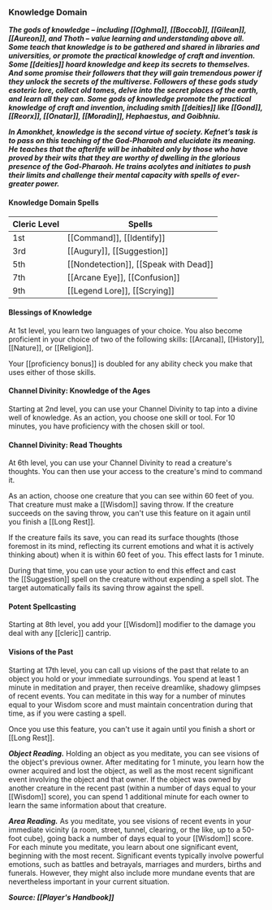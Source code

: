 ### Knowledge Domain

**_The gods of knowledge – including [[Oghma]], [[Boccob]], [[Gilean]], [[Aureon]], and Thoth – value learning and understanding above all. Some teach that knowledge is to be gathered and shared in libraries and universities, or promote the practical knowledge of craft and invention. Some [[deities]] hoard knowledge and keep its secrets to themselves. And some promise their followers that they will gain tremendous power if they unlock the secrets of the multiverse. Followers of these gods study esoteric lore, collect old tomes, delve into the secret places of the earth, and learn all they can. Some gods of knowledge promote the practical knowledge of craft and invention, including smith [[deities]] like [[Gond]], [[Reorx]], [[Onatar]], [[Moradin]], Hephaestus, and Goibhniu._**

**_In Amonkhet, knowledge is the second virtue of society. Kefnet’s task is to pass on this teaching of the God-Pharaoh and elucidate its meaning. He teaches that the afterlife will be inhabited only by those who have proved by their wits that they are worthy of dwelling in the glorious presence of the God-Pharaoh. He trains acolytes and initiates to push their limits and challenge their mental capacity with spells of ever-greater power._**

#### Knowledge Domain Spells

| Cleric Level | Spells                                |
| ------------ | ------------------------------------- |
| 1st          | [[Command]], [[Identify]]             | 
| 3rd          | [[Augury]], [[Suggestion]]            |
| 5th          | [[Nondetection]], [[Speak with Dead]] |
| 7th          | [[Arcane Eye]], [[Confusion]]         |
| 9th          | [[Legend Lore]], [[Scrying]]          |

#### Blessings of Knowledge

At 1st level, you learn two languages of your choice. You also become proficient in your choice of two of the following skills: [[Arcana]], [[History]], [[Nature]], or [[Religion]].

Your [[proficiency bonus]] is doubled for any ability check you make that uses either of those skills.

#### Channel Divinity: Knowledge of the Ages

Starting at 2nd level, you can use your Channel Divinity to tap into a divine well of knowledge. As an action, you choose one skill or tool. For 10 minutes, you have proficiency with the chosen skill or tool.

#### Channel Divinity: Read Thoughts

At 6th level, you can use your Channel Divinity to read a creature's thoughts. You can then use your access to the creature's mind to command it.

As an action, choose one creature that you can see within 60 feet of you. That creature must make a [[Wisdom]] saving throw. If the creature succeeds on the saving throw, you can't use this feature on it again until you finish a [[Long Rest]].

If the creature fails its save, you can read its surface thoughts (those foremost in its mind, reflecting its current emotions and what it is actively thinking about) when it is within 60 feet of you. This effect lasts for 1 minute.

During that time, you can use your action to end this effect and cast the [[Suggestion]] spell on the creature without expending a spell slot. The target automatically fails its saving throw against the spell.

#### Potent Spellcasting

Starting at 8th level, you add your [[Wisdom]] modifier to the damage you deal with any [[cleric]] cantrip.

#### Visions of the Past

Starting at 17th level, you can call up visions of the past that relate to an object you hold or your immediate surroundings. You spend at least 1 minute in meditation and prayer, then receive dreamlike, shadowy glimpses of recent events. You can meditate in this way for a number of minutes equal to your Wisdom score and must maintain concentration during that time, as if you were casting a spell.

Once you use this feature, you can't use it again until you finish a short or [[Long Rest]].

**_Object Reading._** Holding an object as you meditate, you can see visions of the object's previous owner. After meditating for 1 minute, you learn how the owner acquired and lost the object, as well as the most recent significant event involving the object and that owner. If the object was owned by another creature in the recent past (within a number of days equal to your [[Wisdom]] score), you can spend 1 additional minute for each owner to learn the same information about that creature.

**_Area Reading._** As you meditate, you see visions of recent events in your immediate vicinity (a room, street, tunnel, clearing, or the like, up to a 50-foot cube), going back a number of days equal to your [[Wisdom]] score. For each minute you meditate, you learn about one significant event, beginning with the most recent. Significant events typically involve powerful emotions, such as battles and betrayals, marriages and murders, births and funerals. However, they might also include more mundane events that are nevertheless important in your current situation.

***Source: [[Player's Handbook]]***

